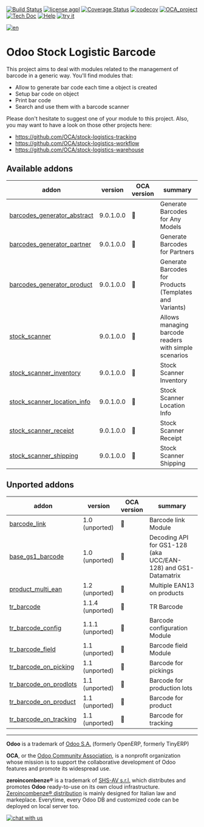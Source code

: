 [![Build Status](https://travis-ci.org/zeroincombenze/stock-logistics-barcode.svg?branch=9.0)](https://travis-ci.org/zeroincombenze/stock-logistics-barcode)
[![license agpl](https://img.shields.io/badge/licence-AGPL--3-blue.svg)](http://www.gnu.org/licenses/agpl-3.0.html)
[![Coverage Status](https://coveralls.io/repos/github/zeroincombenze/stock-logistics-barcode/badge.svg?branch=9.0)](https://coveralls.io/github/zeroincombenze/stock-logistics-barcode?branch=9.0)
[![codecov](https://codecov.io/gh/zeroincombenze/stock-logistics-barcode/branch/9.0/graph/badge.svg)](https://codecov.io/gh/zeroincombenze/stock-logistics-barcode/branch/9.0)
[![OCA_project](http://www.zeroincombenze.it/wp-content/uploads/ci-ct/prd/button-oca-9.svg)](https://github.com/OCA/stock-logistics-barcode/tree/9.0)
[![Tech Doc](http://www.zeroincombenze.it/wp-content/uploads/ci-ct/prd/button-docs-9.svg)](http://wiki.zeroincombenze.org/en/Odoo/9.0/dev)
[![Help](http://www.zeroincombenze.it/wp-content/uploads/ci-ct/prd/button-help-9.svg)](http://wiki.zeroincombenze.org/en/Odoo/9.0/man/LO)
[![try it](http://www.zeroincombenze.it/wp-content/uploads/ci-ct/prd/button-try-it-9.svg)](http://erp9.zeroincombenze.it)


























































[![en](http://www.shs-av.com/wp-content/en_US.png)](http://wiki.zeroincombenze.org/it/Odoo/7.0/man)

Odoo Stock Logistic Barcode
===========================


This project aims to deal with modules related to the management of barcode in a generic way. You'll find modules that:

 - Allow to generate bar code each time a object is created
 - Setup bar code on object
 - Print bar code
 - Search and use them with a barcode scanner

Please don't hesitate to suggest one of your module to this project. Also, you may want to have a look on those other projects here:

 - https://github.com/OCA/stock-logistics-tracking
 - https://github.com/OCA/stock-logistics-workflow
 - https://github.com/OCA/stock-logistics-warehouse

[//]: # (addons)


Available addons
----------------
addon | version | OCA version | summary
--- | --- | --- | ---
[barcodes_generator_abstract](barcodes_generator_abstract/) | 9.0.1.0.0 | :repeat: | Generate Barcodes for Any Models
[barcodes_generator_partner](barcodes_generator_partner/) | 9.0.1.0.0 | :repeat: | Generate Barcodes for Partners
[barcodes_generator_product](barcodes_generator_product/) | 9.0.1.0.0 | :repeat: | Generate Barcodes for Products (Templates and Variants)
[stock_scanner](stock_scanner/) | 9.0.1.0.0 | :repeat: | Allows managing barcode readers with simple scenarios
[stock_scanner_inventory](stock_scanner_inventory/) | 9.0.1.0.0 | :repeat: | Stock Scanner Inventory
[stock_scanner_location_info](stock_scanner_location_info/) | 9.0.1.0.0 | :repeat: | Stock Scanner Location Info
[stock_scanner_receipt](stock_scanner_receipt/) | 9.0.1.0.0 | :repeat: | Stock Scanner Receipt
[stock_scanner_shipping](stock_scanner_shipping/) | 9.0.1.0.0 | :repeat: | Stock Scanner Shipping


Unported addons
---------------
addon | version | OCA version | summary
--- | --- | --- | ---
[barcode_link](barcode_link/) | 1.0 (unported) | :repeat: | Barcode link Module
[base_gs1_barcode](base_gs1_barcode/) | 1.0 (unported) | :repeat: | Decoding API for GS1-128 (aka UCC/EAN-128) and GS1-Datamatrix
[product_multi_ean](product_multi_ean/) | 1.2 (unported) | :repeat: | Multiple EAN13 on products
[tr_barcode](tr_barcode/) | 1.1.4 (unported) | :repeat: | TR Barcode
[tr_barcode_config](tr_barcode_config/) | 1.1.1 (unported) | :repeat: | Barcode configuration Module
[tr_barcode_field](tr_barcode_field/) | 1.1 (unported) | :repeat: | Barcode field Module
[tr_barcode_on_picking](tr_barcode_on_picking/) | 1.1 (unported) | :repeat: | Barcode for pickings
[tr_barcode_on_prodlots](tr_barcode_on_prodlots/) | 1.1 (unported) | :repeat: | Barcode for production lots
[tr_barcode_on_product](tr_barcode_on_product/) | 1.1 (unported) | :repeat: | Barcode for product
[tr_barcode_on_tracking](tr_barcode_on_tracking/) | 1.1 (unported) | :repeat: | Barcode for tracking

[//]: # (end addons)

[//]: # (copyright)

----

**Odoo** is a trademark of [Odoo S.A.](https://www.odoo.com/) (formerly OpenERP, formerly TinyERP)

**OCA**, or the [Odoo Community Association](http://odoo-community.org/), is a nonprofit organization whose
mission is to support the collaborative development of Odoo features and
promote its widespread use.

**zeroincombenze®** is a trademark of [SHS-AV s.r.l.](http://www.shs-av.com/)
which distributes and promotes **Odoo** ready-to-use on its own cloud infrastructure.
[Zeroincombenze® distribution](http://wiki.zeroincombenze.org/en/Odoo)
is mainly designed for Italian law and markeplace.
Everytime, every Odoo DB and customized code can be deployed on local server too.

[//]: # (end copyright)

[![chat with us](https://www.shs-av.com/wp-content/chat_with_us.gif)](https://tawk.to/85d4f6e06e68dd4e358797643fe5ee67540e408b)
